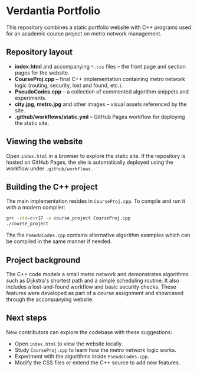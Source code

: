 # Verdantia Portfolio

This repository combines a static portfolio website with C++ programs used for an academic course project on metro network management.

## Repository layout

- **index.html** and accompanying `*.css` files – the front page and section pages for the website.
- **CourseProj.cpp** – final C++ implementation containing metro network logic (routing, security, lost and found, etc.).
- **PseudoCodes.cpp** – a collection of commented algorithm snippets and experiments.
- **city.jpg**, **metro.jpg** and other images – visual assets referenced by the site.
- **.github/workflows/static.yml** – GitHub Pages workflow for deploying the static site.

## Viewing the website

Open `index.html` in a browser to explore the static site. If the repository is hosted on GitHub Pages, the site is automatically deployed using the workflow under `.github/workflows`.

## Building the C++ project

The main implementation resides in `CourseProj.cpp`. To compile and run it with a modern compiler:

```bash
g++ -std=c++17 -o course_project CourseProj.cpp
./course_project
```

The file `PseudoCodes.cpp` contains alternative algorithm examples which can be compiled in the same manner if needed.

## Project background

The C++ code models a small metro network and demonstrates algorithms such as Dijkstra's shortest path and a simple scheduling routine. It also includes a lost-and-found workflow and basic security checks. These features were developed as part of a course assignment and showcased through the accompanying website.


## Next steps

New contributors can explore the codebase with these suggestions:

- Open `index.html` to view the website locally.
- Study `CourseProj.cpp` to learn how the metro network logic works.
- Experiment with the algorithms inside `PseudoCodes.cpp`.
- Modify the CSS files or extend the C++ source to add new features.

